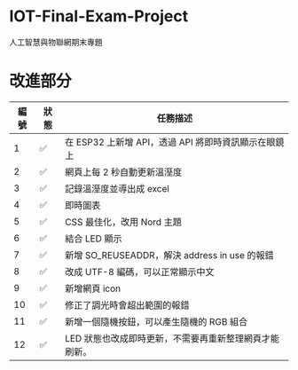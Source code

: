 # IOT-Final-Exam-Project
人工智慧與物聯網期末專題


# 改進部分
| 編號 | 狀態 | 任務描述 |
| --- | --- | ------- |
|  1  |  ✅ | 在 ESP32 上新增 API，透過 API 將即時資訊顯示在眼鏡上 |
|  2  |  ✅ | 網頁上每 2 秒自動更新溫溼度 |
|  3  |  ✅ | 記錄溫溼度並導出成 excel |
|  4  |  ✅ | 即時圖表 |
|  5  |  ✅ | CSS 最佳化，改用 Nord 主題 |
|  6  |  ✅ | 結合 LED 顯示 |
|  7  |  ✅ | 新增 SO_REUSEADDR，解決 address in use 的報錯 |
|  8  |  ✅ | 改成 UTF-8 編碼，可以正常顯示中文 |
|  9  |  ✅ | 新增網頁 icon |
|  10 |  ✅ | 修正了調光時會超出範圍的報錯 |
|  11 |  ✅ | 新增一個隨機按鈕，可以產生隨機的 RGB 組合 |
|  12 |  ✅ | LED 狀態也改成即時更新，不需要再重新整理網頁才能刷新。|


